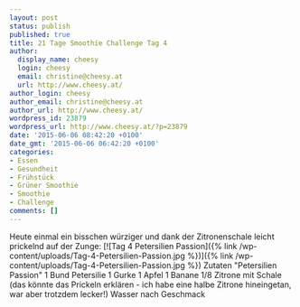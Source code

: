 ```yaml
---
layout: post
status: publish
published: true
title: 21 Tage Smoothie Challenge Tag 4
author:
  display_name: cheesy
  login: cheesy
  email: christine@cheesy.at
  url: http://www.cheesy.at/
author_login: cheesy
author_email: christine@cheesy.at
author_url: http://www.cheesy.at/
wordpress_id: 23879
wordpress_url: http://www.cheesy.at/?p=23879
date: '2015-06-06 08:42:20 +0100'
date_gmt: '2015-06-06 06:42:20 +0100'
categories:
- Essen
- Gesundheit
- Frühstück
- Grüner Smoothie
- Smoothie
- Challenge
comments: []
---
```

Heute einmal ein bisschen würziger und dank der Zitronenschale leicht prickelnd auf der Zunge:
[![Tag 4 Petersilien Passion]({% link /wp-content/uploads/Tag-4-Petersilien-Passion.jpg %})]({% link /wp-content/uploads/Tag-4-Petersilien-Passion.jpg %})
Zutaten "Petersilien Passion"
1 Bund Petersilie
1 Gurke
1 Apfel
1 Banane
1/8 Zitrone mit Schale (das könnte das Prickeln erklären - ich habe eine halbe Zitrone hineingetan, war aber trotzdem lecker!)
Wasser nach Geschmack
